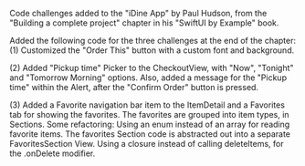 
Code challenges added to the "iDine App" by Paul Hudson, from the "Building a complete project" chapter in his "SwiftUI by Example" book. 

Added the following code for the three challenges at the end of the chapter:
(1) Customized the "Order This" button with a custom font and background.

(2)  Added "Pickup time" Picker to the CheckoutView, with "Now", "Tonight" and "Tomorrow Morning" options.
	Also, added a message for the "Pickup time" within the Alert, after the "Confirm Order" button is pressed.

(3) Added a Favorite navigation bar item to the ItemDetail and a Favorites tab for showing the favorites.
	The favorites are grouped into item types, in Sections.
	Some refactoring:
		Using an enum instead of an array for reading favorite items.
		The favorites Section code is abstracted out into a separate FavoritesSection View.
		Using a closure instead of calling deleteItems, for the .onDelete modifier.
